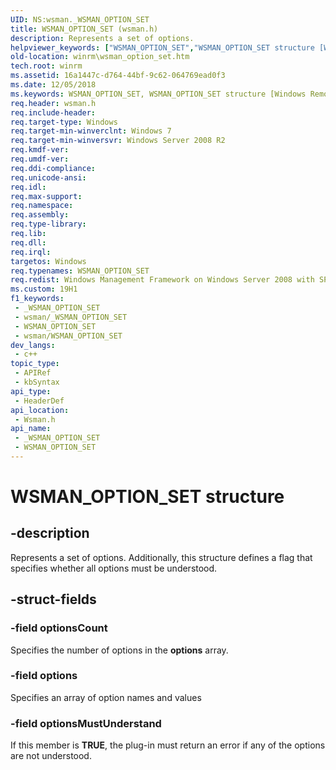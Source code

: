 ```yaml
---
UID: NS:wsman._WSMAN_OPTION_SET
title: WSMAN_OPTION_SET (wsman.h)
description: Represents a set of options.
helpviewer_keywords: ["WSMAN_OPTION_SET","WSMAN_OPTION_SET structure [Windows Remote Management]","winrm.wsman_option_set","wsman/WSMAN_OPTION_SET"]
old-location: winrm\wsman_option_set.htm
tech.root: winrm
ms.assetid: 16a1447c-d764-44bf-9c62-064769ead0f3
ms.date: 12/05/2018
ms.keywords: WSMAN_OPTION_SET, WSMAN_OPTION_SET structure [Windows Remote Management], winrm.wsman_option_set, wsman/WSMAN_OPTION_SET
req.header: wsman.h
req.include-header: 
req.target-type: Windows
req.target-min-winverclnt: Windows 7
req.target-min-winversvr: Windows Server 2008 R2
req.kmdf-ver: 
req.umdf-ver: 
req.ddi-compliance: 
req.unicode-ansi: 
req.idl: 
req.max-support: 
req.namespace: 
req.assembly: 
req.type-library: 
req.lib: 
req.dll: 
req.irql: 
targetos: Windows
req.typenames: WSMAN_OPTION_SET
req.redist: Windows Management Framework on Windows Server 2008 with SP2, Windows Vista with SP1, and Windows Vista with SP2
ms.custom: 19H1
f1_keywords:
 - _WSMAN_OPTION_SET
 - wsman/_WSMAN_OPTION_SET
 - WSMAN_OPTION_SET
 - wsman/WSMAN_OPTION_SET
dev_langs:
 - c++
topic_type:
 - APIRef
 - kbSyntax
api_type:
 - HeaderDef
api_location:
 - Wsman.h
api_name:
 - _WSMAN_OPTION_SET
 - WSMAN_OPTION_SET
---
```


# WSMAN_OPTION_SET structure


## -description

Represents a set of options. Additionally, this structure defines  a flag that specifies whether all options must be understood.

## -struct-fields

### -field optionsCount

Specifies the number of options in the <b>options</b> array.

### -field options

Specifies an array of option names and values

### -field optionsMustUnderstand

If this member is <b>TRUE</b>, the plug-in must return an error if any of the options are not understood.

